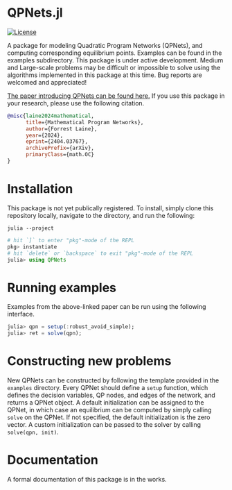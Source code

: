# QPNets.jl

[![License](https://img.shields.io/badge/license-MIT-blue)](https://opensource.org/licenses/MIT)

A package for modeling Quadratic Program Networks (QPNets), and computing corresponding equilibrium points. Examples can be found in the examples subdirectory. This package is under active development. Medium and Large-scale problems may be difficult or impossible to solve using the algorithms implemented in this package at this time. Bug reports are welcomed and appreciated!

[The paper introducing QPNets can be found here.](https://arxiv.org/abs/2404.03767) If you use this package in your research, please use the following citation.

```bibtex
@misc{laine2024mathematical,
      title={Mathematical Program Networks}, 
      author={Forrest Laine},
      year={2024},
      eprint={2404.03767},
      archivePrefix={arXiv},
      primaryClass={math.OC}
}
```

# Installation

This package is not yet publically registered. To install, simply clone this repository locally, navigate to the directory, and run the following:

```
julia --project
```
```julia
# hit `]` to enter "pkg"-mode of the REPL
pkg> instantiate
# hit `delete` or `backspace` to exit "pkg"-mode of the REPL
julia> using QPNets
```

# Running examples

Examples from the above-linked paper can be run using the following interface. 

```julia
julia> qpn = setup(:robust_avoid_simple);
julia> ret = solve(qpn);
```

# Constructing new problems

New QPNets can be constructed by following the template provided in the ``` examples ``` directory. Every QPNet should define a ```setup``` function, which defines the decision variables, QP nodes, and edges of the network, and returns a QPNet object. A default initialization can be assigned to the QPNet, in which case an equilibrium can be computed by simply calling ```solve``` on the QPNet. If not specified, the default initialization is the zero vector. A custom initialization can be passed to the solver by calling 
```solve(qpn, init)```.

# Documentation

A formal documentation of this package is in the works.
